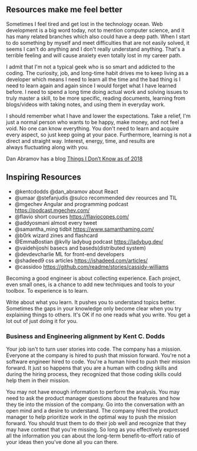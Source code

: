 ## Resources make me feel better
Sometimes I feel tired and get lost in the technology ocean. Web development is a big word today, not to mention computer science, and it has many related branches which also could have a deep path. When I start to do something by myself and meet difficulties that are not easily solved, it seems I can't do anything and I don't really understand anything. That's a terrible feeling and will cause anxiety even totally lost in my career path.

I admit that I'm not a typical geek who is so smart and addicted to the coding. The curiosity, job, and long-time habit drives me to keep living as a developer which means I need to learn all the time and the bad thing is I need to learn again and again since I would forget what I have learned before. I need to spend a long time doing actual work and solving issues to truly master a skill, to be more specific, reading documents, learning from blogs/videos with taking notes, and using them in everyday work.

I should remember what I have and lower the expectations. Take a relief, I'm just a normal person who wants to be happy, make money, and not feel a void. No one can know everything. You don't need to learn and acquire every aspect, so just keep going at your pace. Furthermore, learning is not a direct and straight way. Interest, energy, time, and results are always fluctuating along with you.

Dan Abramov has a blog [Things I Don’t Know as of 2018](https://overreacted.io/things-i-dont-know-as-of-2018)

## Inspiring Resources
- @kentcdodds @dan_abramov about React
- @umaar @stefanjudis @sulco recommended dev reources and TIL
- @mgechev Angular and programming podcast https://podcast.mgechev.com/
- @flavio short courses https://flaviocopes.com/
- @addyosmani almost every tweet
- @samantha_ming tidbit https://www.samanthaming.com/
- @b0rk wizard zines and flashcard
- @EmmaBostian @kvlly ladybug podcast https://ladybug.dev/
- @vaidehijoshi basecs and baseds(distributed system)
- @devdevcharlie ML for front-end developers
- @shadeed9 css articles https://ishadeed.com/articles/
- @cassidoo https://github.com/readme/stories/cassidy-williams

Becoming a good engineer is about collecting experience. Each project, even small ones, is a chance to add new techniques and tools to your toolbox. To experience is to learn.

Write about what you learn. It pushes you to understand topics better. Sometimes the gaps in your knowledge only become clear when you try explaining things to others. It's OK if no one reads what you write. You get a lot out of just doing it for you.

### Business and Engineering alignment by Kent C. Dodds
Your job isn't to turn user stories into code. The company has a mission. Everyone at the company is hired to push that mission forward. You're not a software engineer hired to code. You're a human hired to push their mission forward. It just so happens that you are a human with coding skills and during the hiring process, they recognized that those coding skills could help them in their mission.

You may not have enough information to perform the analysis. You may need to ask the product manager questions about the features and how they tie into the mission of the company. Go into the conversation with an open mind and a desire to understand. The company hired the product manager to help prioritize work in the optimal way to push the mission forward. You should trust them to do their job well and recognize that they may have context that you're missing. So long as you effectively expressed all the information you can about the long-term benefit-to-effort ratio of your ideas then you've done all you can there.
